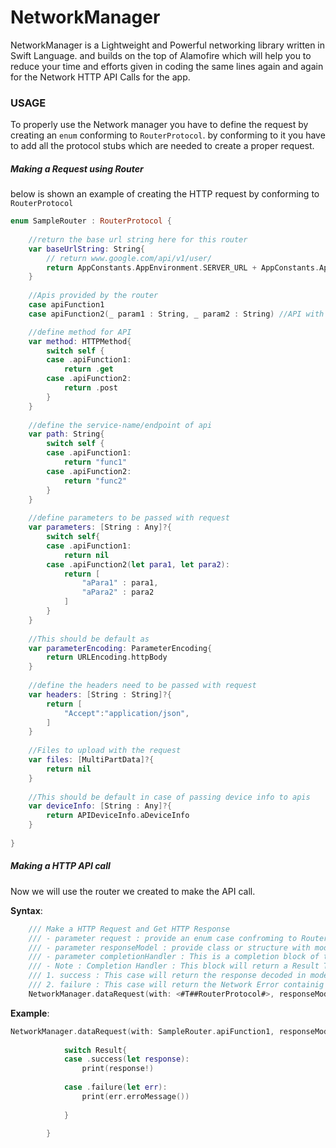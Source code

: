 # NetworkManager
NetworkManager is a Lightweight and Powerful networking library written in Swift Language. and builds on the top of Alamofire which will help you to reduce your time and efforts given in coding the same lines again and again for the Network HTTP API Calls for the app.

### USAGE
To properly use the Network manager you have to define the request by creating an `enum` conforming to `RouterProtocol`. by conforming to it you have to add all the protocol stubs which are needed to create a proper request.

##### Making a Request using Router
below is shown an example of creating the HTTP request by conforming to `RouterProtocol`
``` swift
enum SampleRouter : RouterProtocol {
    
    //return the base url string here for this router
    var baseUrlString: String{
        // return www.google.com/api/v1/user/
        return AppConstants.AppEnvironment.SERVER_URL + AppConstants.AppEnvironment.SERVER_VERSION
    }
    
    //Apis provided by the router
    case apiFunction1
    case apiFunction2(_ param1 : String, _ param2 : String) //API with parameter

    //define method for API
    var method: HTTPMethod{
        switch self {
        case .apiFunction1:
            return .get
        case .apiFunction2:
            return .post
        }
    }
    
    //define the service-name/endpoint of api
    var path: String{
        switch self {
        case .apiFunction1:
            return "func1"
        case .apiFunction2:
            return "func2"
        }
    }
    
    //define parameters to be passed with request
    var parameters: [String : Any]?{
        switch self{
        case .apiFunction1:
            return nil
        case .apiFunction2(let para1, let para2):
            return [
                "aPara1" : para1,
                "aPara2" : para2
            ]
        }
    }
    
    //This should be default as
    var parameterEncoding: ParameterEncoding{
        return URLEncoding.httpBody
    }
    
    //define the headers need to be passed with request
    var headers: [String : String]?{
        return [
            "Accept":"application/json",
        ]
    }
    
    //Files to upload with the request
    var files: [MultiPartData]?{
        return nil
    }
    
    //This should be default in case of passing device info to apis
    var deviceInfo: [String : Any]?{
        return APIDeviceInfo.aDeviceInfo
    }
    
}

```

##### Making a HTTP API call
Now we will use the router we created to make the API call.

**Syntax**:
```swift
    /// Make a HTTP Request and Get HTTP Response
    /// - parameter request : provide an enum case confroming to RouterProtocol
    /// - parameter responseModel : provide class or structure with model of type Codable
    /// - parameter completionHandler : This is a completion block of the request once the request is completed and response is recieved this block will be called.
    /// - Note : Completion Handler : This block will return a Result Type. This Result type will have two cases
    /// 1. success : This case will return the response decoded in model provided
    /// 2. failure : This case will return the Network Error containig error message describing the error
    NetworkManager.dataRequest(with: <#T##RouterProtocol#>, responseModel: <#T##Decodable.Protocol#>, completionHandler: <#T##(Result<(Decodable?), NetworkError>) -> Void#>)
```
**Example**:
```swift
NetworkManager.dataRequest(with: SampleRouter.apiFunction1, responseModel: Response<Datum>.self) { (Result) in
            
            switch Result{
            case .success(let response):
                print(response!)
                
            case .failure(let err):
                print(err.erroMessage())
                
            }
            
        }
```
